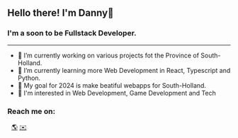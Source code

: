 ## Hello there! I'm Danny👋

### I'm a soon to be Fullstack Developer.
--- 

- 🔭 I’m currently working on various projects fot the Province of South-Holland.
- 🌱 I’m currently learning more Web Development in React, Typescript and Python.
- 🚀 My goal for 2024 is make beatiful webapps for South-Holland.
- 💬 I'm interested in Web Development, Game Development and Tech

### Reach me on:

[<img src="https://content.linkedin.com/content/dam/me/business/en-us/amp/brand-site/v2/bg/LI-Bug.svg.original.svg" width="5" heigth="5">](https://www.linkedin.com/in/-danny-peters-/)
[🌎](https://danny-peters.nl/)
[✉️](mailto:danny.peters@newskool.nl)

<!--
**P97Danny/P97Danny** is a ✨ _special_ ✨ repository because its `README.md` (this file) appears on your GitHub profile.

Here are some ideas to get you started:

- 🔭 I’m currently working on ...
- 🌱 I’m currently learning ...
- 👯 I’m looking to collaborate on ...
- 🤔 I’m looking for help with ...
- 💬 Ask me about ...
- 📫 How to reach me: ...
- 😄 Pronouns: ...
- ⚡ Fun fact: ...
-->
